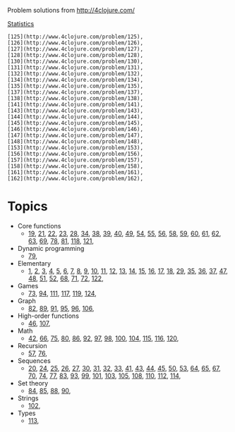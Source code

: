 Problem solutions from http://4clojure.com/

[Statistics](http://www.4clojure.com/user/raptor_mvk)

    [125](http://www.4clojure.com/problem/125),
    [126](http://www.4clojure.com/problem/126),
    [127](http://www.4clojure.com/problem/127),
    [128](http://www.4clojure.com/problem/128),
    [130](http://www.4clojure.com/problem/130),
    [131](http://www.4clojure.com/problem/131),
    [132](http://www.4clojure.com/problem/132),
    [134](http://www.4clojure.com/problem/134),
    [135](http://www.4clojure.com/problem/135),
    [137](http://www.4clojure.com/problem/137),
    [138](http://www.4clojure.com/problem/138),
    [141](http://www.4clojure.com/problem/141),
    [143](http://www.4clojure.com/problem/143),
    [144](http://www.4clojure.com/problem/144),
    [145](http://www.4clojure.com/problem/145),
    [146](http://www.4clojure.com/problem/146),
    [147](http://www.4clojure.com/problem/147),
    [148](http://www.4clojure.com/problem/148),
    [153](http://www.4clojure.com/problem/153),
    [156](http://www.4clojure.com/problem/156),
    [157](http://www.4clojure.com/problem/157),
    [158](http://www.4clojure.com/problem/158),
    [161](http://www.4clojure.com/problem/161),
    [162](http://www.4clojure.com/problem/162),

# Topics

* Core functions
  * [19](http://www.4clojure.com/problem/19),
    [21](http://www.4clojure.com/problem/21),
    [22](http://www.4clojure.com/problem/22),
    [23](http://www.4clojure.com/problem/23),
    [28](http://www.4clojure.com/problem/28),
    [34](http://www.4clojure.com/problem/34),
    [38](http://www.4clojure.com/problem/38),
    [39](http://www.4clojure.com/problem/39),
    [40](http://www.4clojure.com/problem/40),
    [49](http://www.4clojure.com/problem/49),
    [54](http://www.4clojure.com/problem/54),
    [55](http://www.4clojure.com/problem/55),
    [56](http://www.4clojure.com/problem/56),
    [58](http://www.4clojure.com/problem/58),
    [59](http://www.4clojure.com/problem/59),
    [60](http://www.4clojure.com/problem/60),
    [61](http://www.4clojure.com/problem/61),
    [62](http://www.4clojure.com/problem/62),
    [63](http://www.4clojure.com/problem/63),
    [69](http://www.4clojure.com/problem/69),
    [78](http://www.4clojure.com/problem/78),
    [81](http://www.4clojure.com/problem/81),
    [118](http://www.4clojure.com/problem/118),
    [121](http://www.4clojure.com/problem/121),
* Dynamic programming
  * [79](http://www.4clojure.com/problem/79),
* Elementary
  * [1](http://www.4clojure.com/problem/1),
    [2](http://www.4clojure.com/problem/2),
    [3](http://www.4clojure.com/problem/3),
    [4](http://www.4clojure.com/problem/4),
    [5](http://www.4clojure.com/problem/5),
    [6](http://www.4clojure.com/problem/6),
    [7](http://www.4clojure.com/problem/7),
    [8](http://www.4clojure.com/problem/8),
    [9](http://www.4clojure.com/problem/9),
    [10](http://www.4clojure.com/problem/10),
    [11](http://www.4clojure.com/problem/11),
    [12](http://www.4clojure.com/problem/12),
    [13](http://www.4clojure.com/problem/13),
    [14](http://www.4clojure.com/problem/14),
    [15](http://www.4clojure.com/problem/15),
    [16](http://www.4clojure.com/problem/16),
    [17](http://www.4clojure.com/problem/17),
    [18](http://www.4clojure.com/problem/18),
    [29](http://www.4clojure.com/problem/29),
    [35](http://www.4clojure.com/problem/35),
    [36](http://www.4clojure.com/problem/36),
    [37](http://www.4clojure.com/problem/37),
    [47](http://www.4clojure.com/problem/47),
    [48](http://www.4clojure.com/problem/48),
    [51](http://www.4clojure.com/problem/51),
    [52](http://www.4clojure.com/problem/52),
    [68](http://www.4clojure.com/problem/68),
    [71](http://www.4clojure.com/problem/71),
    [72](http://www.4clojure.com/problem/72),
    [122](http://www.4clojure.com/problem/122),
* Games
  * [73](http://www.4clojure.com/problem/73),
    [94](http://www.4clojure.com/problem/94),
    [111](http://www.4clojure.com/problem/111),
    [117](http://www.4clojure.com/problem/117),
    [119](http://www.4clojure.com/problem/119),
    [124](http://www.4clojure.com/problem/124),
* Graph
  * [82](http://www.4clojure.com/problem/82),
    [89](http://www.4clojure.com/problem/89),
    [91](http://www.4clojure.com/problem/91),
    [95](http://www.4clojure.com/problem/95),
    [96](http://www.4clojure.com/problem/96),
    [106](http://www.4clojure.com/problem/106),
* High-order functions
  * [46](http://www.4clojure.com/problem/46),
    [107](http://www.4clojure.com/problem/107),
* Math
  * [42](http://www.4clojure.com/problem/42),
    [66](http://www.4clojure.com/problem/66),
    [75](http://www.4clojure.com/problem/75),
    [80](http://www.4clojure.com/problem/80),
    [86](http://www.4clojure.com/problem/86),
    [92](http://www.4clojure.com/problem/92),
    [97](http://www.4clojure.com/problem/97),
    [98](http://www.4clojure.com/problem/98),
    [100](http://www.4clojure.com/problem/100),
    [104](http://www.4clojure.com/problem/104),
    [115](http://www.4clojure.com/problem/115),
    [116](http://www.4clojure.com/problem/116),
    [120](http://www.4clojure.com/problem/120),
* Recursion
  * [57](http://www.4clojure.com/problem/57),
    [76](http://www.4clojure.com/problem/76),
* Sequences
  * [20](http://www.4clojure.com/problem/20),
    [24](http://www.4clojure.com/problem/24),
    [25](http://www.4clojure.com/problem/25),
    [26](http://www.4clojure.com/problem/26),
    [27](http://www.4clojure.com/problem/27),
    [30](http://www.4clojure.com/problem/30),
    [31](http://www.4clojure.com/problem/31),
    [32](http://www.4clojure.com/problem/32),
    [33](http://www.4clojure.com/problem/33),
    [41](http://www.4clojure.com/problem/41),
    [43](http://www.4clojure.com/problem/43),
    [44](http://www.4clojure.com/problem/44),
    [45](http://www.4clojure.com/problem/45),
    [50](http://www.4clojure.com/problem/50),
    [53](http://www.4clojure.com/problem/53),
    [64](http://www.4clojure.com/problem/64),
    [65](http://www.4clojure.com/problem/65),
    [67](http://www.4clojure.com/problem/67),
    [70](http://www.4clojure.com/problem/70),
    [74](http://www.4clojure.com/problem/74),
    [77](http://www.4clojure.com/problem/77),
    [83](http://www.4clojure.com/problem/83),
    [93](http://www.4clojure.com/problem/93),
    [99](http://www.4clojure.com/problem/99),
    [101](http://www.4clojure.com/problem/101),
    [103](http://www.4clojure.com/problem/103),
    [105](http://www.4clojure.com/problem/105),
    [108](http://www.4clojure.com/problem/108),
    [110](http://www.4clojure.com/problem/110),
    [112](http://www.4clojure.com/problem/112),
    [114](http://www.4clojure.com/problem/114),
* Set theory
  * [84](http://www.4clojure.com/problem/84),
    [85](http://www.4clojure.com/problem/85),
    [88](http://www.4clojure.com/problem/88),
    [90](http://www.4clojure.com/problem/90),
* Strings
  * [102](http://www.4clojure.com/problem/102),
* Types
  * [113](http://www.4clojure.com/problem/113),
    